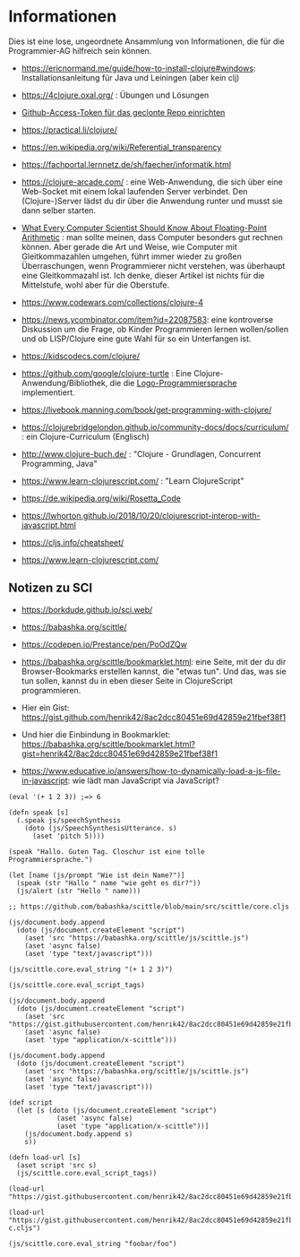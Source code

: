 # Informationen

Dies ist eine lose, ungeordnete Ansammlung von Informationen, die für die
Programmier-AG hilfreich sein können.

* https://ericnormand.me/guide/how-to-install-clojure#windows:
  Installationsanleitung für Java und Leiningen (aber kein clj)

* https://4clojure.oxal.org/ : Übungen und Lösungen

* [Github-Access-Token für das geclonte Repo einrichten](https://levelup.gitconnected.com/fix-password-authentication-github-3395e579ce74)

* https://practical.li/clojure/

* https://en.wikipedia.org/wiki/Referential_transparency
 
* https://fachportal.lernnetz.de/sh/faecher/informatik.html

* https://clojure-arcade.com/ : eine Web-Anwendung, die sich über eine
  Web-Socket mit einem lokal laufenden Server verbindet. Den (Clojure-)Server
  lädst du dir über die Anwendung runter und musst sie dann selber starten.

* [What Every Computer Scientist Should Know About Floating-Point
  Arithmetic](https://docs.oracle.com/cd/E19957-01/806-3568/ncg_goldberg.html) :
  man sollte meinen, dass Computer besonders gut rechnen können. Aber gerade die
  Art und Weise, wie Computer mit Gleitkommazahlen umgehen, führt immer wieder
  zu großen Überraschungen, wenn Programmierer nicht verstehen, was überhaupt
  eine Gleitkommazahl ist. Ich denke, dieser Artikel ist nichts für die
  Mittelstufe, wohl aber für die Oberstufe.

* https://www.codewars.com/collections/clojure-4

* https://news.ycombinator.com/item?id=22087583: eine kontroverse Diskussion um
  die Frage, ob Kinder Programmieren lernen wollen/sollen und ob LISP/Clojure
  eine gute Wahl für so ein Unterfangen ist.

* https://kidscodecs.com/clojure/

* https://github.com/google/clojure-turtle : Eine Clojure-Anwendung/Bibliothek,
  die die
  [Logo-Programmiersprache](https://de.wikipedia.org/wiki/Logo_(Programmiersprache))
  implementiert.

* https://livebook.manning.com/book/get-programming-with-clojure/

* https://clojurebridgelondon.github.io/community-docs/docs/curriculum/ : ein
  Clojure-Curriculum (Englisch)

* http://www.clojure-buch.de/ : "Clojure - Grundlagen, Concurrent Programming, Java"

* https://www.learn-clojurescript.com/ : "Learn ClojureScript"

* https://de.wikipedia.org/wiki/Rosetta_Code

* https://lwhorton.github.io/2018/10/20/clojurescript-interop-with-javascript.html

* https://cljs.info/cheatsheet/

* https://www.learn-clojurescript.com/

## Notizen zu SCI

* https://borkdude.github.io/sci.web/

* https://babashka.org/scittle/

* https://codepen.io/Prestance/pen/PoOdZQw

* https://babashka.org/scittle/bookmarklet.html: eine Seite, mit der du dir
  Browser-Bookmarks erstellen kannst, die "etwas tun". Und das, was sie tun
  sollen, kannst du in eben dieser Seite in ClojureScript programmieren.

* Hier ein Gist: https://gist.github.com/henrik42/8ac2dcc80451e69d42859e21fbef38f1
* Und hier die Einbindung in Bookmarklet:
  https://babashka.org/scittle/bookmarklet.html?gist=henrik42/8ac2dcc80451e69d42859e21fbef38f1

* https://www.educative.io/answers/how-to-dynamically-load-a-js-file-in-javascript:
  wie lädt man JavaScript via JavaScript?
  
```
(eval '(+ 1 2 3)) ;=> 6

(defn speak [s]
  (.speak js/speechSynthesis 
    (doto (js/SpeechSynthesisUtterance. s)
      (aset 'pitch 5))))

(speak "Hallo. Guten Tag. Closchur ist eine tolle Programmiersprache.")

(let [name (js/prompt "Wie ist dein Name?")]
  (speak (str "Hallo " name "wie geht es dir?"))
  (js/alert (str "Hello " name)))

;; https://github.com/babashka/scittle/blob/main/src/scittle/core.cljs

(js/document.body.append
  (doto (js/document.createElement "script")
    (aset 'src "https://babashka.org/scittle/js/scittle.js")
    (aset 'async false)
    (aset 'type "text/javascript")))

(js/scittle.core.eval_string "(+ 1 2 3)")

(js/scittle.core.eval_script_tags)

(js/document.body.append
  (doto (js/document.createElement "script")
    (aset 'src "https://gist.githubusercontent.com/henrik42/8ac2dcc80451e69d42859e21fbef38f1/raw/")
    (aset 'async false)
    (aset 'type "application/x-scittle")))
```


```
(js/document.body.append
  (doto (js/document.createElement "script")
    (aset 'src "https://babashka.org/scittle/js/scittle.js")
    (aset 'async false)
    (aset 'type "text/javascript")))

(def script 
  (let [s (doto (js/document.createElement "script")
            (aset 'async false)
            (aset 'type "application/x-scittle"))]
    (js/document.body.append s)
    s))

(defn load-url [s]
  (aset script 'src s)
  (js/scittle.core.eval_script_tags))

(load-url "https://gist.githubusercontent.com/henrik42/8ac2dcc80451e69d42859e21fbef38f1/raw/3951e9c8e010b97abc7078a32b26caed48628e6c/foo.clj")

(load-url "https://gist.githubusercontent.com/henrik42/8ac2dcc80451e69d42859e21fbef38f1/raw/2491bf1995432469762eeab34ec4fb75e8d959cb/source-c.cljs")

(js/scittle.core.eval_string "foobar/foo")
```
